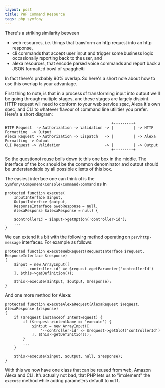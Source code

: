 ```yaml
---
layout: post
title: PHP Command Resource
tags: php symfony
---
```


There's a striking similarity between

- web resources, i.e. things that transform an http request into an http response,
- cli commands that accept user input and trigger some business logic occasionally reporting back to the user, and
- alexa resources, that encode parsed voice commands and report back a JSON formatted bowl of spagghetti

In fact there's probably 90% overlap. So here's a short note about how to use this overlap to your advantage.

First thing to note, is that in a process of transforming input into output we'll be going through multiple stages, and these stages are largely disjoint. HTTP request will need to conform to your web service spec, Alexa it's own spec, and CLI to whatever flavour of command line utilities you prefer. Here's a short diagram:

                                                    +---------+
    HTTP Request  -> Authorization -> Validation -> |         | -> HTTP Formatting  -> Output
    Alexa Request -> Authorization -> Dispatch   -> |         | -> Alexa Formatting -> Output
    CLI Request -> Validation                    -> |         | -> Output
                                                    +---------+

So the questionof reuse boils down to this one box in the middle. The interface of the box should be the common denominator and output should be understandable by all possible clients of this box.

The easiest interface one can think of is the `Symfony\Component\Console\Command\Command` as in

```
protected function execute(
    InputInterface $input,
    OutputInterface $output,
    ResponseInterface $webResponse = null,
    AlexaResponse $alexaResponse = null) {

    $controllerId = $input->getOption('controller-id');
    ...
}
```

We can extend it a bit with the following method operating on `psr/http-message` interfaces. For example as follows:

```
protected function executeWebRequest(RequestInterface $request, ResponseInterface $response)
{
    $input = new ArrayInput([
        '--controller-id' => $request->getParameter('controllerId')
    ], $this->getDefinition());

    $this->execute($intput, $output, $response);
}
```

And one more method for Alexa:

```
protected function executeAlexaRequest(AlexaRequest $request, AlexaResponse $response)
{
    if ($request instanceof IntentRequest) {
        if ($request->intentName == 'execute') {
            $intput = new ArrayInput([
                '--controller-id' => $request->getSlot('controllerId')
            ], $this->getDefinition());
        }
        ...
    }

    $this->execute($input, $output, null, $response);
}
```

With this we now have one class that can be reused from web, Amazon Alexa and CLI. It's actually not bad, that PHP lets us to "implement" the `execute` method while addng parameters default to `null`.
